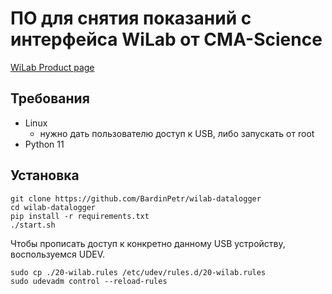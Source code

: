 # ПО для снятия показаний с интерфейса WiLab от CMA-Science

[WiLab Product page](https://cma-science.nl/wilab_en)

## Требования

- Linux
    - нужно дать пользователю доступ к USB, либо запускать от root
- Python 11

## Установка

```shell
git clone https://github.com/BardinPetr/wilab-datalogger
cd wilab-datalogger
pip install -r requirements.txt
./start.sh
```

Чтобы прописать доступ к конкретно данному USB устройству, воспользуемся UDEV.

```shell
sudo cp ./20-wilab.rules /etc/udev/rules.d/20-wilab.rules
sudo udevadm control --reload-rules
```

